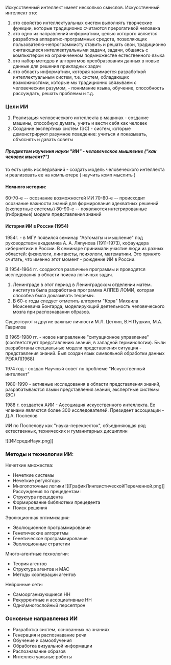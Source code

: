 Искусственный интеллект имеет несколько смыслов. Искусственный интеллект это:
1) это свойство интеллектуальных систем выполнять творческие функции, которые традиционно считаются прерогативой человека
2) это одно из направлений информатики, целью которого является разработка аппаратно-программных средств, позволяющих пользователю-непрограммисту ставить и решать свои, традиционно считающиеся интеллектуальными задачи, задачи, общаясь с компьютером на ограниченном подмножестве естественного языка
3) это набор методов и алгоритмов преобразования данных в новые данные для решения прикладных задач
4) это область информатики, которая занимается разработкой интеллектуальным систем, т.е. систем, обладающих возможностями, которые мы традиционно связываем с человеческим разумом, - понимание языка, обучение, способность рассуждать, решать проблемы и т.д.

### Цели ИИ
1) Реализация человеческого интеллекта в машинах - создание машины, способную думать, учить и вести себя как человек
2) Создание экспертных систем (ЭС) - систем, которые демонстрируют разумное поведение: учиться и показывать, объяснять и давать советы

##### Предметом изучения науки "ИИ" - человеческое мышление ("как человек мыслит?")
то есть цель исследований - создать модель человеческого интеллекта и реализовать ее на компьютере ( научить комп мыслить )

#### Немного истории:
60-70-е  -- осознание возможностей ИИ
70-80-е  -- происходит осознание важности знаний для формирования адекватных решений (экспертные системы)
80-90-е  -- появляются интегрированные (гибридные) модели представления знаний 

#### История ИИ в России (1954)
1954г. - в МГУ появился семинар "Автоматы и мышление" под руководством академика А. А. Ляпунова (1911-1973), кофаундера кибернетики в России.
В семинаре принимали участие люди из разных областей:
физиологи, лингвисты, психологи, математики.
Это принято считать, что именно этот момент - рождение ИИ в России.

В 1954-1964 гг. создаются различные программы и проводятся исследования в области поиска логичных задач. 
1)  Ленинграде в этот период в Ленинградском отделении матем. института была разработана программа АЛПЕВ ЛОМИ, которая способна была доказывать теоремы.
2)  В 60-е годы следует отметить алгоритм "Кора" Михаила Моисеевича Бонгарда, моделирующий деятельность человеческого мозга при распознавании образов.

Существуют и другие важные личности М.Л. Цетлин, В.Н Пушкин, М.А. Гаврилов

В 1965-1980 гг. - новое направление "ситуационное управление" (соответствует представлению знаний, в западной терминологии). Были разработаны специальные модели представления ситуация - представления знаний. Был создан язык символьной обработки данных РЕФАЛ(1968)

1974 год - создан Научный совет по проблеме "Искусственный интеллект"

1980-1990 - активные исследования в области представления знаний, разрабатываются языки представления знаний, экспертные системы (ЭС)

1988 г. создается АИИ - Ассоциация искусственного интеллекта. Ее членами являются более 300 исследователей. Президент ассоциации - Д.А. Поспелов

ИИ по Поспелову как "наука-перекресток", объединяющая ряд естественных, технических и гуманитарных дисциплин

![[ИИсредиНаук.png]]
### Методы и технологии ИИ:
Нечеткие множества:
* Нечеткие системы
* Нечеткие регуляторы
* Многопоточные логики
![[ГрафикЛингвистическойПеременной.png]]
Рассуждения по прецедентам:
* Структура прецедента
* Формирование библиотеки прецедента
* Поиск решения

Эволюционная оптимизация:
* Эволюционное программирование
* Генетические алгоритмы
* Генетическое программирование
* Эволюционные стратегии

Много-агентные технологии:
* Теория агентов
* Структура агентов и MAC
* Методы кооперации агентов

Нейронные сети:
* Самоорганизующиеся НН
* Рекуррентные и ассоциативные НН
* Одно\многослойный персептрон

### Основные направления ИИ
* Разработка систем, основанных на знаниях
* Генерация и распознавание речи
* Обучение и самообучения
* Обработка визуальной информации
* Распознавание образов
* Интеллектуальные роботы